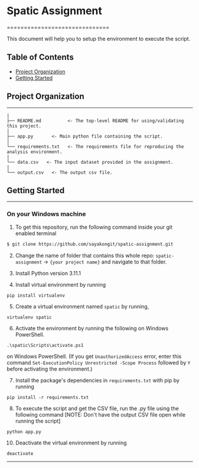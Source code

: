 # Spatic Assignment
==============================

This document will help you to setup the environment to execute the script.


## Table of Contents
- [Project Organization](#project-organization)
- [Getting Started](#getting-started)

## Project Organization
------------
    |
    ├── README.md          <- The top-level README for using/validating this project.
    │
    ├── app.py       <- Main python file containing the script.
    │
    └── requirements.txt   <- The requirements file for reproducing the analysis environment.
    |
    └── data.csv   <- The input dataset provided in the assignment.
    |
    └── output.csv   <- The output csv file.


## Getting Started
------------

### On your Windows machine
1. To get this repository, run the following command inside your git enabled terminal

```bash
$ git clone https://github.com/sayakongit/spatic-assignment.git
```

2. Change the name of folder that contains this whole repo: `spatic-assignment` -> `{your project name}` and navigate to that folder.

3. Install Python version 3.11.1

4. Install virtual environment by running 

```
pip install virtualenv
```

5. Create a virtual environment named `spatic` by running,

```
virtualenv spatic
```

6. Activate the environment by running the following on Windows PowerShell.
```
.\spatic\Scripts\activate.ps1 
```
on Windows PowerShell.
(If you get `UnauthorizedAccess` error, enter this command `Set-ExecutionPolicy Unrestricted -Scope Process` followed by `Y` before activating the environment.)

7. Install the package's dependencies in `requirements.txt` with pip by running 

```
pip install -r requirements.txt
```

8. To execute the script and get the CSV file, run the .py file using the following command [NOTE: Don't have the output CSV file open while running the script]
```
python app.py
```


10. Deactivate the virtual environment by running 
```
deactivate
```

    
--------
